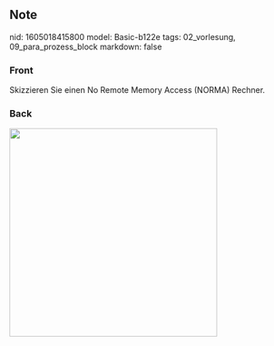 ## Note
nid: 1605018415800
model: Basic-b122e
tags: 02_vorlesung, 09_para_prozess_block
markdown: false

### Front
<p><span>

Skizzieren Sie einen No Remote Memory Access (NORMA) Rechner.

</span>
</p>

### Back
<p><img src="12ksArHovYXbkfZWpTYs.png" style="width: 366px;">

